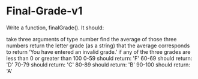# Final-Grade-v1
Write a function, finalGrade(). It should:

take three arguments of type number
find the average of those three numbers
return the letter grade (as a string) that the average corresponds to
return ‘You have entered an invalid grade.’ if any of the three grades are less than 0 or greater than 100
0-59 should return: 'F'
60-69 should return: 'D'
70-79 should return: 'C'
80-89 should return: 'B'
90-100 should return: 'A'
